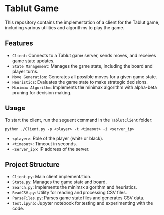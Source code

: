 # Tablut Game
This repository contains the implementation of a client for the Tablut game, including various utilities and algorithms to play the game.
## Features
- `Client`: Connects to a Tablut game server, sends moves, and receives game state updates.
- `State Management`: Manages the game state, including the board and player turns.
- `Move Generation`: Generates all possible moves for a given game state.
- `Heuristics`: Evaluates the game state to make strategic decisions.
- `Minimax Algorithm`: Implements the minimax algorithm with alpha-beta pruning for decision making.
## Usage
To start the client, run the seguent command in the `TablutClient` folder:
```
python ./Client.py -p <player> -t <timeout> -i <server_ip>
```
- `<player>`: Role of the player (white or black).
- `<timeout>`: Timeout in seconds.
- `<server_ip>`: IP address of the server.

## Project Structure
- `Client.py`: Main client implementation.
- `State.py`: Manages the game state and board.
- `Search.py`: Implements the minimax algorithm and heuristics.
- `ReadCSV.py`: Utility for reading and processing CSV files.
- `ParseFiles.py`: Parses game state files and generates CSV data.
- `test.ipynb`: Jupyter notebook for testing and experimenting with the code.
